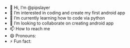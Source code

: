- 👋 Hi, I’m @pipslayer
- 👀 I’m interested in coding and create my first android app
- 🌱 I’m currently learning how to code via python
- 💞️ I’m looking to collaborate on creating android app
- 📫 How to reach me
- 😄 Pronouns:
- ⚡ Fun fact:

<!---
pipslayer/pipslayer is a ✨ special ✨ repository because its `README.md` (this file) appears on your GitHub profile.
You can click the Preview link to take a look at your changes.
--->

